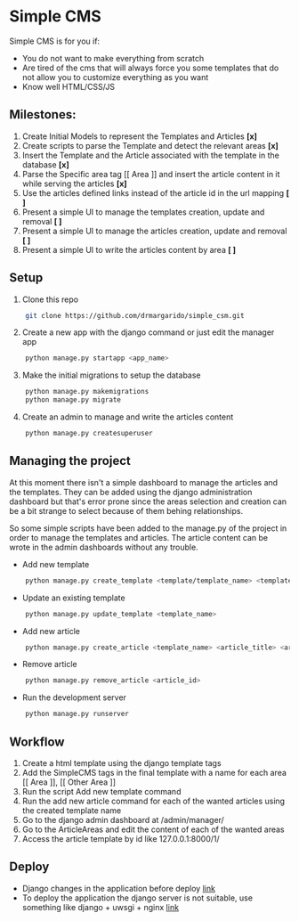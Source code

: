 # Simple CMS

Simple CMS is for you if:
* You do not want to make everything from scratch
* Are tired of the cms that will always force you some templates that do not allow you to customize everything as you want
* Know well HTML/CSS/JS

## Milestones:
1. Create Initial Models to represent the Templates and Articles __[x]__
2. Create scripts to parse the Template and detect the relevant areas __[x]__
3. Insert the Template and the Article associated with the template in the database __[x]__
4. Parse the Specific area tag [[ Area ]] and insert the article content in it while serving the articles __[x]__
5. Use the articles defined links instead of the article id in the url mapping __[ ]__
6. Present a simple UI to manage the templates creation, update and removal __[ ]__
7. Present a simple UI to manage the articles creation, update and removal __[ ]__
8. Present a simple UI to write the articles content by area __[ ]__

## Setup

1. Clone this repo
```sh
	git clone https://github.com/drmargarido/simple_csm.git
```

2. Create a new app with the django command or just edit the manager app
```sh
	python manage.py startapp <app_name>
``` 

3. Make the initial migrations to setup the database
```sh
	python manage.py makemigrations
	python manage.py migrate
```

4. Create an admin to manage and write the articles content
```sh
	python manage.py createsuperuser
```

## Managing the project

At this moment there isn't a simple dashboard to manage the articles and the templates. They can be added using the django administration dashboard but that's error prone since the areas selection and creation can be a bit strange to select because of them behing relationships. 

So some simple scripts have been added to the manage.py of the project in order to manage the templates and articles. The article content can be wrote in the admin dashboards without any trouble.

* Add new template
```sh
	python manage.py create_template <template/template_name> <template_name>
```

* Update an existing template
```sh
	python manage.py update_template <template_name>
```

* Add new article
```sh
	python manage.py create_article <template_name> <article_title> <article_link>
```

* Remove article
```sh
	python manage.py remove_article <article_id>
```

* Run the development server
```sh
	python manage.py runserver
```

## Workflow

1. Create a html template using the django template tags
2. Add the SimpleCMS tags in the final template with a name for each area [[ Area ]], [[ Other Area ]]
3. Run the script Add new template command
4. Run the add new article command for each of the wanted articles using the created template name
5. Go to the django admin dashboard at /admin/manager/
6. Go to the ArticleAreas and edit the content of each of the wanted areas
7. Access the article template by id like 127.0.0.1:8000/1/

## Deploy

* Django changes in the application before deploy [link](https://docs.djangoproject.com/en/2.0/howto/deployment/checklist/)
* To deploy the application the django server is not suitable, use something like django + uwsgi + nginx 
[link](https://uwsgi-docs.readthedocs.io/en/latest/tutorials/Django_and_nginx.html)
